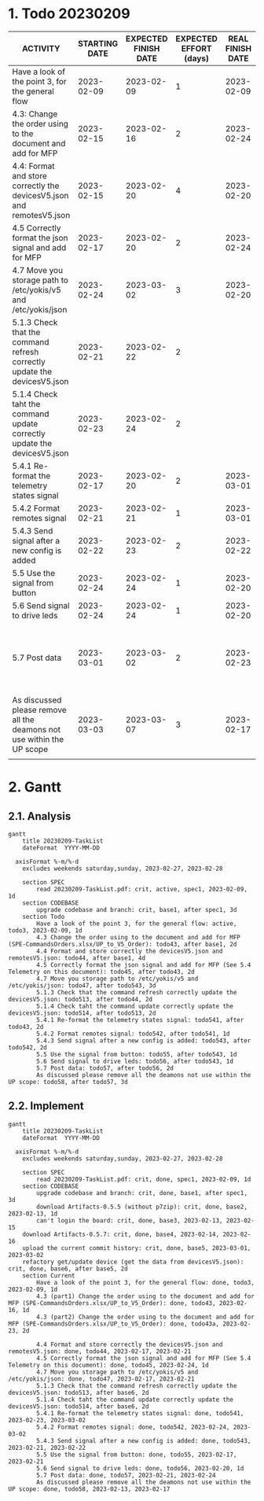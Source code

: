 # 1. Todo 20230209

| ACTIVITY                                                     | STARTING DATE | EXPECTED FINISH DATE | EXPECTED EFFORT (days) | REAL FINISH DATE | NOTE |
| ------------------------------------------------------------ | ------------- | -------------------- | ---------------------- | ---- | ---- |
| Have a look of the point 3, for the general flow             | 2023-02-09 | 2023-02-09 | 1 | 2023-02-09 |      |
| 4.3: Change the order using to the document and add for MFP  | 2023-02-15 | 2023-02-16 | 2 | 2023-02-24       |  |
| 4.4: Format and store correctly the devicesV5.json and remotesV5.json | 2023-02-15 | 2023-02-20 | 4 | 2023-02-20 |  |
| 4.5 Correctly format the json signal and add for MFP | 2023-02-17 | 2023-02-20 | 2 | 2023-02-24 | See 5.4 Telemetry on this document |
| 4.7 Move you storage path to /etc/yokis/v5 and /etc/yokis/json | 2023-02-24 | 2023-03-02 | 3 | 2023-02-20 |      |
| 5.1.3 Check that the command refresh correctly update the devicesV5.json | 2023-02-21 | 2023-02-22 | 2 |      | In progress ... |
| 5.1.4 Check taht the command update correctly update the devicesV5.json | 2023-02-23 | 2023-02-24 | 2 |      | In progress ... |
| 5.4.1 Re-format the telemetry states signal | 2023-02-17 | 2023-02-20 | 2 | 2023-03-01 |      |
| 5.4.2 Format remotes signal | 2023-02-21 | 2023-02-21 | 1 | 2023-03-01 |      |
| 5.4.3 Send signal after a new config is added | 2023-02-22 | 2023-02-23 | 2 | 2023-02-22 |      |
| 5.5 Use the signal from button | 2023-02-24 | 2023-02-24 | 1 | 2023-02-20 |      |
| 5.6 Send signal to drive leds | 2023-02-24 | 2023-02-24 | 1 | 2023-02-20 |      |
| 5.7 Post data | 2023-03-01 | 2023-03-02 | 2 | 2023-02-23 | without “uid” returned by the getinfo, only "serialId" |
| As discussed please remove all the deamons not use within the UP scope | 2023-03-03 | 2023-03-07 | 3 | 2023-02-17 |      |
|               |                      |                        |          |      |      |

# 2. Gantt

## 2.1. Analysis

```mermaid
gantt
	title 20230209-TaskList
	dateFormat  YYYY-MM-DD

  axisFormat %-m/%-d
	excludes weekends saturday,sunday, 2023-02-27, 2023-02-28

	section SPEC
		read 20230209-TaskList.pdf: crit, active, spec1, 2023-02-09, 1d
	section CODEBASE
		upgrade codebase and branch: crit, base1, after spec1, 3d
	section Todo
		Have a look of the point 3, for the general flow: active, todo3, 2023-02-09, 1d
		4.3 Change the order using to the document and add for MFP (SPE-CommandsOrders.xlsx/UP_to_V5_Order): todo43, after base1, 2d
		4.4 Format and store correctly the devicesV5.json and remotesV5.json: todo44, after base1, 4d
		4.5 Correctly format the json signal and add for MFP (See 5.4 Telemetry on this document): todo45, after todo43, 2d
		4.7 Move you storage path to /etc/yokis/v5 and /etc/yokis/json: todo47, after todo543, 3d
		5.1.3 Check that the command refresh correctly update the devicesV5.json: todo513, after todo44, 2d
		5.1.4 Check taht the command update correctly update the devicesV5.json: todo514, after todo513, 2d
		5.4.1 Re-format the telemetry states signal: todo541, after todo43, 2d
		5.4.2 Format remotes signal: todo542, after todo541, 1d
		5.4.3 Send signal after a new config is added: todo543, after todo542, 2d
		5.5 Use the signal from button: todo55, after todo543, 1d
		5.6 Send signal to drive leds: todo56, after todo543, 1d
		5.7 Post data: todo57, after todo56, 2d
		As discussed please remove all the deamons not use within the UP scope: todo58, after todo57, 3d

```

## 2.2. Implement

```mermaid
gantt
	title 20230209-TaskList
	dateFormat  YYYY-MM-DD

  axisFormat %-m/%-d
	excludes weekends saturday,sunday, 2023-02-27, 2023-02-28

	section SPEC
		read 20230209-TaskList.pdf: crit, done, spec1, 2023-02-09, 1d
	section CODEBASE
		upgrade codebase and branch: crit, done, base1, after spec1, 3d
		download Artifacts-0.5.5 (without p7zip): crit, done, base2, 2023-02-13, 1d
		can't login the board: crit, done, base3, 2023-02-13, 2023-02-15
    download Artifacts-0.5.7: crit, done, base4, 2023-02-14, 2023-02-16
    upload the current commit history: crit, done, base5, 2023-03-01, 2023-03-02
    refactory get/update device (get the data from devicesV5.json): crit, done, base6, after base5, 2d
	section Current
		Have a look of the point 3, for the general flow: done, todo3, 2023-02-09, 1d
		4.3 (part1) Change the order using to the document and add for MFP (SPE-CommandsOrders.xlsx/UP_to_V5_Order): done, todo43, 2023-02-16, 1d
		4.3 (part2) Change the order using to the document and add for MFP (SPE-CommandsOrders.xlsx/UP_to_V5_Order): done, todo43a, 2023-02-23, 2d

		4.4 Format and store correctly the devicesV5.json and remotesV5.json: done, todo44, 2023-02-17, 2023-02-21
		4.5 Correctly format the json signal and add for MFP (See 5.4 Telemetry on this document): done, todo45, 2023-02-24, 1d
		4.7 Move you storage path to /etc/yokis/v5 and /etc/yokis/json: done, todo47, 2023-02-17, 2023-02-21
		5.1.3 Check that the command refresh correctly update the devicesV5.json: todo513, after base6, 2d
		5.1.4 Check taht the command update correctly update the devicesV5.json: todo514, after base6, 2d
		5.4.1 Re-format the telemetry states signal: done, todo541, 2023-02-23, 2023-03-02
		5.4.2 Format remotes signal: done, todo542, 2023-02-24, 2023-03-02
		5.4.3 Send signal after a new config is added: done, todo543, 2023-02-21, 2023-02-22
		5.5 Use the signal from button: done, todo55, 2023-02-17, 2023-02-21
		5.6 Send signal to drive leds: done, todo56, 2023-02-20, 1d
		5.7 Post data: done, todo57, 2023-02-21, 2023-02-24
		As discussed please remove all the deamons not use within the UP scope: done, todo58, 2023-02-13, 2023-02-17

```
